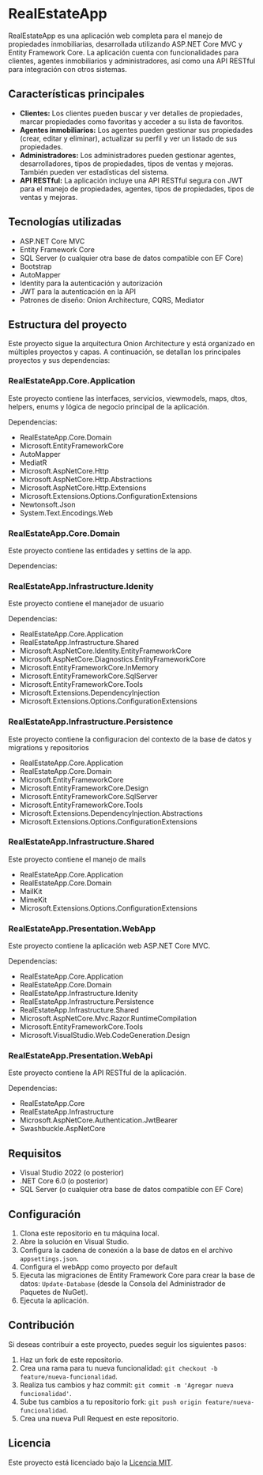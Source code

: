 # RealEstateApp

RealEstateApp es una aplicación web completa para el manejo de propiedades inmobiliarias, desarrollada utilizando ASP.NET Core MVC y Entity Framework Core. La aplicación cuenta con funcionalidades para clientes, agentes inmobiliarios y administradores, así como una API RESTful para integración con otros sistemas.

## Características principales

- **Clientes:** Los clientes pueden buscar y ver detalles de propiedades, marcar propiedades como favoritas y acceder a su lista de favoritos.
- **Agentes inmobiliarios:** Los agentes pueden gestionar sus propiedades (crear, editar y eliminar), actualizar su perfil y ver un listado de sus propiedades.
- **Administradores:** Los administradores pueden gestionar agentes, desarrolladores, tipos de propiedades, tipos de ventas y mejoras. También pueden ver estadísticas del sistema.
- **API RESTful:** La aplicación incluye una API RESTful segura con JWT para el manejo de propiedades, agentes, tipos de propiedades, tipos de ventas y mejoras.

## Tecnologías utilizadas

- ASP.NET Core MVC
- Entity Framework Core
- SQL Server (o cualquier otra base de datos compatible con EF Core)
- Bootstrap
- AutoMapper
- Identity para la autenticación y autorización
- JWT para la autenticación en la API
- Patrones de diseño: Onion Architecture, CQRS, Mediator

## Estructura del proyecto

Este proyecto sigue la arquitectura Onion Architecture y está organizado en múltiples proyectos y capas. A continuación, se detallan los principales proyectos y sus dependencias:

### RealEstateApp.Core.Application

Este proyecto contiene las interfaces, servicios, viewmodels, maps, dtos, helpers, enums y lógica de negocio principal de la aplicación.

Dependencias:
- RealEstateApp.Core.Domain
- Microsoft.EntityFrameworkCore
- AutoMapper
- MediatR
- Microsoft.AspNetCore.Http
- Microsoft.AspNetCore.Http.Abstractions
- Microsoft.AspNetCore.Http.Extensions
- Microsoft.Extensions.Options.ConfigurationExtensions
- Newtonsoft.Json
- System.Text.Encodings.Web

### RealEstateApp.Core.Domain
Este proyecto contiene las entidades y settins de la app.

Dependencias:

### RealEstateApp.Infrastructure.Idenity

Este proyecto contiene el manejador de usuario

Dependencias:
- RealEstateApp.Core.Application
- RealEstateApp.Infrastructure.Shared
- Microsoft.AspNetCore.Identity.EntityFrameworkCore
- Microsoft.AspNetCore.Diagnostics.EntityFrameworkCore
- Microsoft.EntityFrameworkCore.InMemory
- Microsoft.EntityFrameworkCore.SqlServer
- Microsoft.EntityFrameworkCore.Tools
- Microsoft.Extensions.DependencyInjection
- Microsoft.Extensions.Options.ConfigurationExtensions

### RealEstateApp.Infrastructure.Persistence

Este proyecto contiene la configuracion del contexto de la base de datos y migrations y repositorios

- RealEstateApp.Core.Application
- RealEstateApp.Core.Domain
- Microsoft.EntityFrameworkCore
- Microsoft.EntityFrameworkCore.Design
- Microsoft.EntityFrameworkCore.SqlServer
- Microsoft.EntityFrameworkCore.Tools
- Microsoft.Extensions.DependencyInjection.Abstractions
- Microsoft.Extensions.Options.ConfigurationExtensions

### RealEstateApp.Infrastructure.Shared

Este proyecto contiene el manejo de mails

- RealEstateApp.Core.Application
- RealEstateApp.Core.Domain
- MailKit
- MimeKit
- Microsoft.Extensions.Options.ConfigurationExtensions

### RealEstateApp.Presentation.WebApp

Este proyecto contiene la aplicación web ASP.NET Core MVC.

Dependencias:
- RealEstateApp.Core.Application
- RealEstateApp.Core.Domain
- RealEstateApp.Infrastructure.Idenity
- RealEstateApp.Infrastructure.Persistence
- RealEstateApp.Infrastructure.Shared
- Microsoft.AspNetCore.Mvc.Razor.RuntimeCompilation
- Microsoft.EntityFrameworkCore.Tools
- Microsoft.VisualStudio.Web.CodeGeneration.Design

### RealEstateApp.Presentation.WebApi

Este proyecto contiene la API RESTful de la aplicación.

Dependencias:
- RealEstateApp.Core
- RealEstateApp.Infrastructure
- Microsoft.AspNetCore.Authentication.JwtBearer
- Swashbuckle.AspNetCore

## Requisitos

- Visual Studio 2022 (o posterior)
- .NET Core 6.0 (o posterior)
- SQL Server (o cualquier otra base de datos compatible con EF Core)

## Configuración

1. Clona este repositorio en tu máquina local.
2. Abre la solución en Visual Studio.
3. Configura la cadena de conexión a la base de datos en el archivo `appsettings.json`.
4. Configura el webApp como proyecto por default
5. Ejecuta las migraciones de Entity Framework Core para crear la base de datos: `Update-Database` (desde la Consola del Administrador de Paquetes de NuGet).
6. Ejecuta la aplicación.

## Contribución

Si deseas contribuir a este proyecto, puedes seguir los siguientes pasos:

1. Haz un fork de este repositorio.
2. Crea una rama para tu nueva funcionalidad: `git checkout -b feature/nueva-funcionalidad`.
3. Realiza tus cambios y haz commit: `git commit -m 'Agregar nueva funcionalidad'`.
4. Sube tus cambios a tu repositorio fork: `git push origin feature/nueva-funcionalidad`.
5. Crea una nueva Pull Request en este repositorio.

## Licencia

Este proyecto está licenciado bajo la [Licencia MIT](LICENSE).
